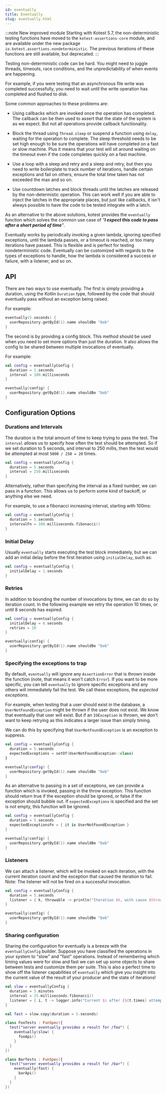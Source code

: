 ```yaml
---
id: eventually
title: Eventually
slug: eventually.html
---
```


:::note New improved module
Starting with Kotest 5.7, the non-deterministic testing functions have moved to the `kotest-assertions-core` module, and
are available under the new package `io.kotest.assertions.nondeterministic`. The previous iterations of these
functions are still available, but deprecated.
:::

Testing non-deterministic code can be hard. You might need to juggle threads, timeouts, race conditions, and the
unpredictability of when events are happening.

For example, if you were testing that an asynchronous file write was completed successfully, you need to wait until the
write operation has completed and flushed to disk.

Some common approaches to these problems are:

* Using callbacks which are invoked once the operation has completed. The callback can be then used to assert that the
  state of the system is as we expect. But not all operations provide callback functionality.

* Block the thread using `Thread.sleep` or suspend a function using `delay`, waiting for the operation to complete.
  The sleep threshold needs to be set high enough to be sure the operations will have completed on a fast or slow
  machine. Plus it means that your test will sit around waiting on the timeout even if
  the code completes quickly on a fast machine.

* Use a loop with a sleep and retry and a sleep and retry, but then you need to write boilerplate to track number of
  iterations, handle certain exceptions and fail on others, ensure the total time taken has not exceeded the max and so
  on.

* Use countdown latches and block threads until the latches are released by the non-determistic operation. This can
  work well if you are able to inject the latches in the appropriate places, but just like callbacks, it isn't always
  possible to have the code to be tested integrate with a latch.

As an alternative to the above solutions, kotest provides the `eventually` function which solves the common use case of
_"**I expect this code to pass after a short period of time**"_.

Eventually works by periodically invoking a given lambda, ignoring specified exceptions, until the lambda passes, or a
timeout is reached, or too many
iterations have passed. This is flexible and is perfect for testing nondeterministic code. Eventually can be customized
with regards to the types of exceptions to handle, how the lambda is considered a success or failure, with a listener,
and so on.

## API

There are two ways to use eventually. The first is simply providing a duration, using the Kotlin `Duration` type,
followed by the code that should eventually pass without an exception being raised.

For example:

```kotlin
eventually(5.seconds) {
  userRepository.getById(1).name shouldBe "bob"
}
```

The second is by providing a config block. This method should be used when you need to
set more options than just the duration. It also allows the config to be shared between multiple invocations of
eventually.

For example:

```kotlin
val config = eventuallyConfig {
  duration = 1.seconds
  interval = 100.milliseconds
}

eventually(config) {
  userRepository.getById(1).name shouldBe "bob"
}
```

## Configuration Options

### Durations and Intervals

The duration is the total amount of time to keep trying to pass the test. The `interval` allows us to
specify how often the test should be attempted. So if we set duration to 5 seconds, and interval to 250 millis,
then the test would be attempted at most `5000 / 250 = 20` times.

```kotlin
val config = eventuallyConfig {
  duration = 5.seconds
  interval = 250.milliseconds
}
```

Alternatively, rather than specifying the interval as a fixed number, we can pass in a function. This allows us to
perform some kind of backoff, or anything else we need.

For example, to use a fibonacci increasing interval, starting with 100ms:

```kotlin
val config = eventuallyConfig {
  duration = 5.seconds
  intervalFn = 100.milliseconds.fibonacci()
}
```

### Initial Delay

Usually `eventually` starts executing the test block immediately, but we can add an initial delay before the first
iteration using `initialDelay`, such as:

```kotlin
val config = eventuallyConfig {
  initialDelay = 1.seconds
}
```

### Retries

In addition to bounding the number of invocations by time, we can do so by iteration count. In the following example
we retry the operation 10 times, or until 8 seconds has expired.

```kotlin
val config = eventuallyConfig {
  initialDelay = 8.seconds
  retries = 10
}

eventually(config) {
  userRepository.getById(1).name shouldBe "bob"
}
```

### Specifying the exceptions to trap

By default, `eventually` will ignore any `AssertionError` that is thrown inside the function (note, that means it won't
catch `Error`). If you want to be more specific, you can tell `eventually` to ignore specific exceptions and any others
will immediately fail the test. We call these exceptions, the _expected exceptions_.

For example, when testing that a user should exist in the database, a `UserNotFoundException` might be thrown
if the user does not exist. We know that eventually that user will exist. But if an `IOException` is thrown, we don't
want to keep retrying as this indicates a larger issue than simply timing.

We can do this by specifying that `UserNotFoundException` is an exception to suppress.

```kotlin
val config = eventuallyConfig {
  duration = 5.seconds
  expectedExceptions = setOf(UserNotFoundException::class)
}

eventually(config) {
  userRepository.getById(1).name shouldBe "bob"
}
```

As an alternative to passing in a set of exceptions, we can provide a function which is invoked, passing in the throw
exception. This function should return true if the exception should be ignored, or false if the exception should bubble
out. If `expectedExceptions` is specified and the set is not empty, this function will be ignored.

```kotlin
val config = eventuallyConfig {
  duration = 5.seconds
  expectedExceptionsFn = { it is UserNotFoundException }
}

eventually(config) {
  userRepository.getById(1).name shouldBe "bob"
}
```

### Listeners

We can attach a listener, which will be invoked on each iteration, with the current iteration count and the
exception that caused the iteration to fail. Note: The listener will not be fired on a successful invocation.

```kotlin
val config = eventuallyConfig {
  duration = 5.seconds
  listener = { k, throwable -> println("Iteration $k, with cause $throwable") }
}

eventually(config) {
  userRepository.getById(1).name shouldBe "bob"
}
```

### Sharing configuration

Sharing the configuration for eventually is a breeze with the `eventuallyConfig` builder.
Suppose you have classified the operations in your system to "slow" and "fast" operations. Instead of remembering
which timing values were for slow and
fast we can set up some objects to share between tests and customize them per suite. This is also a perfect time to show
off the listener capabilities of `eventually` which give you insight into the current value of the result of your
producer and the state of iterations!

```kotlin
val slow = eventuallyConfig {
  duration = 5.minutes
  interval = 25.milliseconds.fibonacci()
  listener = { i, t -> logger.info("Current $i after {${t.times} attempts") }
}

val fast = slow.copy(duration = 5.seconds)

class FooTests : FunSpec({
  test("server eventually provides a result for /foo") {
    eventually(slow) {
      fooApi()
    }
  }
})

class BarTests : FunSpec({
  test("server eventually provides a result for /bar") {
    eventually(fast) {
      barApi()
    }
  }
})
```
